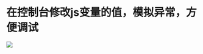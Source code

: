 # 在控制台修改js变量的值，模拟异常，方便调试
![](https://img-blog.csdnimg.cn/2021080418030027.png?x-oss-process=image/watermark,type_ZmFuZ3poZW5naGVpdGk,shadow_10,text_aHR0cHM6Ly9ibG9nLmNzZG4ubmV0L3h1dG9uZ2Jhbw==,size_16,color_FFFFFF,t_70)